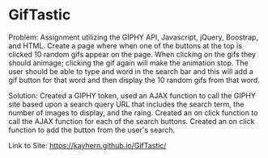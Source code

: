 # GifTastic

Problem: Assignment utilizing the GIPHY API, Javascript, jQuery, Boostrap, and HTML. Create a page where when one of the buttons at the top is clicked 10 random gifs appear on the page. When clicking on the gifs they should animage; clicking the gif again will make the animation stop. The user should be able to type and word in the search bar and this will add a gif button for that word and then display the 10 random gifs from that word.

Solution: Created a GIPHY token, used an AJAX function to call the GIPHY site based upon a search query URL that includes the search term, the number of images to display, and the raing. Created an on click function to call the AJAX function for each of the search buttons. Created an on click function to add the button from the user's search.

Link to Site: https://kayhern.github.io/GifTastic/
